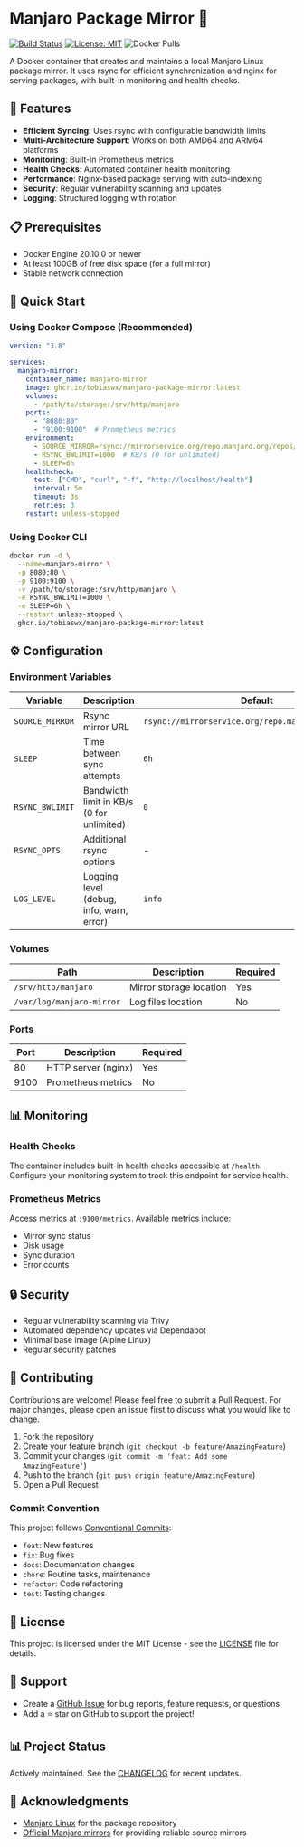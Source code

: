 # Manjaro Package Mirror 🚀

[![Build Status](https://github.com/tobiaswx/manjaro-package-mirror/actions/workflows/docker-multiarch-build.yml/badge.svg)](https://github.com/tobiaswx/manjaro-package-mirror/actions/workflows/docker-multiarch-build.yml)
[![License: MIT](https://img.shields.io/badge/License-MIT-yellow.svg)](https://opensource.org/licenses/MIT)
![Docker Pulls](https://img.shields.io/docker/pulls/tobiaswx/manjaro-package-mirror)

A Docker container that creates and maintains a local Manjaro Linux package mirror. It uses rsync for efficient synchronization and nginx for serving packages, with built-in monitoring and health checks.

## 🌟 Features

- **Efficient Syncing**: Uses rsync with configurable bandwidth limits
- **Multi-Architecture Support**: Works on both AMD64 and ARM64 platforms
- **Monitoring**: Built-in Prometheus metrics
- **Health Checks**: Automated container health monitoring
- **Performance**: Nginx-based package serving with auto-indexing
- **Security**: Regular vulnerability scanning and updates
- **Logging**: Structured logging with rotation

## 📋 Prerequisites

- Docker Engine 20.10.0 or newer
- At least 100GB of free disk space (for a full mirror)
- Stable network connection

## 🚀 Quick Start

### Using Docker Compose (Recommended)

```yaml
version: "3.8"

services:
  manjaro-mirror:
    container_name: manjaro-mirror
    image: ghcr.io/tobiaswx/manjaro-package-mirror:latest
    volumes:
      - /path/to/storage:/srv/http/manjaro
    ports:
      - "8080:80"
      - "9100:9100"  # Prometheus metrics
    environment:
      - SOURCE_MIRROR=rsync://mirrorservice.org/repo.manjaro.org/repos/
      - RSYNC_BWLIMIT=1000  # KB/s (0 for unlimited)
      - SLEEP=6h
    healthcheck:
      test: ["CMD", "curl", "-f", "http://localhost/health"]
      interval: 5m
      timeout: 3s
      retries: 3
    restart: unless-stopped
```

### Using Docker CLI

```bash
docker run -d \
  --name=manjaro-mirror \
  -p 8080:80 \
  -p 9100:9100 \
  -v /path/to/storage:/srv/http/manjaro \
  -e RSYNC_BWLIMIT=1000 \
  -e SLEEP=6h \
  --restart unless-stopped \
  ghcr.io/tobiaswx/manjaro-package-mirror:latest
```

## ⚙️ Configuration

### Environment Variables

| Variable | Description | Default | Required |
|----------|-------------|---------|----------|
| `SOURCE_MIRROR` | Rsync mirror URL | `rsync://mirrorservice.org/repo.manjaro.org/repos/` | No |
| `SLEEP` | Time between sync attempts | `6h` | No |
| `RSYNC_BWLIMIT` | Bandwidth limit in KB/s (0 for unlimited) | `0` | No |
| `RSYNC_OPTS` | Additional rsync options | - | No |
| `LOG_LEVEL` | Logging level (debug, info, warn, error) | `info` | No |

### Volumes

| Path | Description | Required |
|------|-------------|----------|
| `/srv/http/manjaro` | Mirror storage location | Yes |
| `/var/log/manjaro-mirror` | Log files location | No |

### Ports

| Port | Description | Required |
|------|-------------|----------|
| 80 | HTTP server (nginx) | Yes |
| 9100 | Prometheus metrics | No |

## 📊 Monitoring

### Health Checks

The container includes built-in health checks accessible at `/health`. Configure your monitoring system to track this endpoint for service health.

### Prometheus Metrics

Access metrics at `:9100/metrics`. Available metrics include:
- Mirror sync status
- Disk usage
- Sync duration
- Error counts

## 🔒 Security

- Regular vulnerability scanning via Trivy
- Automated dependency updates via Dependabot
- Minimal base image (Alpine Linux)
- Regular security patches

## 📝 Contributing

Contributions are welcome! Please feel free to submit a Pull Request. For major changes, please open an issue first to discuss what you would like to change.

1. Fork the repository
2. Create your feature branch (`git checkout -b feature/AmazingFeature`)
3. Commit your changes (`git commit -m 'feat: Add some AmazingFeature'`)
4. Push to the branch (`git push origin feature/AmazingFeature`)
5. Open a Pull Request

### Commit Convention

This project follows [Conventional Commits](https://www.conventionalcommits.org/):
- `feat`: New features
- `fix`: Bug fixes
- `docs`: Documentation changes
- `chore`: Routine tasks, maintenance
- `refactor`: Code refactoring
- `test`: Testing changes

## 📜 License

This project is licensed under the MIT License - see the [LICENSE](LICENSE) file for details.

## 🤝 Support

- Create a [GitHub Issue](https://github.com/tobiaswx/manjaro-package-mirror/issues) for bug reports, feature requests, or questions
- Add a ⭐️ star on GitHub to support the project!

## 📊 Project Status

Actively maintained. See the [CHANGELOG](CHANGELOG.md) for recent updates.

## 🙏 Acknowledgments

- [Manjaro Linux](https://manjaro.org/) for the package repository
- [Official Manjaro mirrors](https://wiki.manjaro.org/index.php/Manjaro_Mirrors) for providing reliable source mirrors